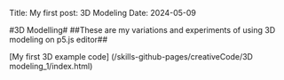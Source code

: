 Title: My first post: 3D Modeling
Date: 2024-05-09

#3D Modelling#
##These are my variations and experiments of using 3D modeling on p5.js editor##

[My first 3D example code] (/skills-github-pages/creativeCode/3D modeling_1/index.html)

